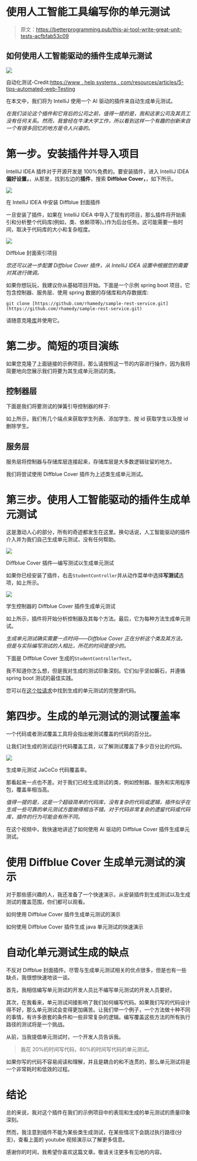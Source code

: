 # 使用人工智能工具编写你的单元测试

> 原文：<https://betterprogramming.pub/this-ai-tool-write-great-unit-tests-acfbfab53c09>

## 如何使用人工智能驱动的插件生成单元测试

![](img/c746f0cf09770c45faf1217c5a2d2519.png)

自动化测试-Credit:[https://www . help systems . com/resources/articles/5-tips-automated-web-Testing](https://www.helpsystems.com/resources/articles/5-tips-automated-web-testing)

在本文中，我们将为 IntelliJ 使用一个 AI 驱动的插件来自动生成单元测试。

*在我们谈论这个插件和它背后的公司之前，值得一提的是，我和这家公司及其员工没有任何关系。然而，我曾经在牛津大学工作，所以看到这样一个有趣的创新来自一个有很多回忆的地方是令人兴奋的。*

# 第一步。安装插件并导入项目

IntelliJ IDEA 插件对于开源开发是 100%免费的。要安装插件，进入 IntelliJ IDEA **偏好设置，**，从那里，找到左边的**插件**，搜索 **Diffblue Cover，**，如下所示。

![](img/f50eeebf30c92412439d8e8dcaecdd00.png)

在 IntelliJ IDEA 中安装 Diffblue 封面插件

一旦安装了插件，如果在 IntelliJ IDEA 中导入了现有的项目，那么插件将开始索引和分析整个代码库(例如，类、依赖项等)。)作为后台任务。这可能需要一些时间，取决于代码库的大小和复杂程度。

![](img/d15c988cfc4044b57950a5042740a021.png)

Diffblue 封面索引项目

*您还可以进一步配置 Diffblue Cover 插件，从 IntelliJ IDEA 设置中根据您的需要对其进行微调。*

如果你想玩玩，我建议你从基础项目开始。下面是一个示例 spring boot 项目，它包含控制器、服务层、使用 spring 数据的存储库和内存数据库:

```
git clone [https://github.com/rhamedy/sample-rest-service.git](https://github.com/rhamedy/sample-rest-service.git)
```

请随意克隆[库](https://github.com/rhamedy/sample-rest-service.git)并使用它。

# 第二步。简短的项目演练

如果您克隆了上面链接的示例项目，那么请按照这一节的内容进行操作，因为我将简要地向您展示我们将要为其生成单元测试的类。

## 控制器层

下面是我们将要测试的弹簧引导控制器的样子:

如上所示，我们有几个端点来获取学生列表、添加学生、按 id 获取学生以及按 id 删除学生。

## 服务层

服务层将控制器与存储库层连接起来，存储库层是大多数逻辑驻留的地方。

我们将尝试使用 Diffblue Cover 插件为上述类生成单元测试。

# 第三步。使用人工智能驱动的插件生成单元测试

这是激动人心的部分，所有的奇迹都发生在这里。换句话说，人工智能驱动的插件介入并为我们自己生成单元测试，没有任何帮助。

![](img/5892d6570e6f4bf4400509b080483009.png)

Diffblue Cover 插件—编写测试以生成单元测试

如果你已经安装了插件，右击`StudentController`并从动作菜单中选择**写测试**选项，如上所示。

![](img/b4354aa8156740f3ca126eba1b267172.png)

学生控制器的 Diffblue Cover 插件生成单元测试

如上所示，插件将开始分析控制器及其每个方法。最后，它为每种方法生成单元测试。

*生成单元测试确实需要一点时间——Diffblue Cover 正在分析这个类及其方法。但是与实际编写测试的人相比，所花的时间是很少的。*

下面是 Diffblue Cover 生成的`StudentControllerTest`。

我不知道你怎么想，但是我对生成的测试印象深刻。它们似乎坚如磐石，并遵循 spring boot 测试的最佳实践。

您可以在[这个拉请求](https://github.com/rhamedy/sample-rest-service/pull/1)中找到生成的单元测试的完整源代码。

# 第四步。生成的单元测试的测试覆盖率

一个代码或者测试覆盖工具将会指出被测试覆盖的代码的百分比。

让我们对生成的测试运行代码覆盖工具，以了解测试覆盖了多少百分比的代码。

![](img/587d6fc43b527d7f040ebd96989392d6.png)

生成单元测试 JaCoCo 代码覆盖率。

那看起来一点也不差。对于我们已经生成测试的类，例如控制器、服务和实用程序包，覆盖率相当高。

*值得一提的是，这是一个超级简单的代码库，没有复杂的代码或逻辑，插件似乎在生成一些可靠的单元测试方面做得相当不错。对于代码非常复杂的遗留代码或代码库，插件的行为可能会有所不同。*

在这个视频中，我快速地讲述了如何使用 AI 驱动的 Diffblue Cover 插件生成单元测试。

# 使用 Diffblue Cover 生成单元测试的演示

对于那些感兴趣的人，我还准备了一个快速演示，从安装插件到生成测试以及生成测试的覆盖范围，你们都可以观看。

如何使用 Diffblue Cover 插件生成单元测试的演示

如何使用 Diffblue Cover 插件生成 java 单元测试的快速演示

# 自动化单元测试生成的缺点

不反对 Diffblue 封面插件。尽管与生成单元测试相关的优点很多，但是也有一些缺点，我很想快速地谈一谈。

首先，我相信编写单元测试的开发人员比不编写单元测试的开发人员要好。

其次，在我看来，单元测试间接影响了我们如何编写代码。如果我们写的代码设计得不好，那么单元测试会变得更加痛苦。让我们举一个例子，一个方法做十种不同的事情，有许多嵌套的条件和一些非常复杂的逻辑。编写覆盖这些方法的所有执行路径的测试将是一个挑战。

从前，当我提倡单元测试时，一个开发人员告诉我。

> 我花 20%的时间写代码，80%的时间写代码的单元测试。

如果你写的代码不容易阅读和理解，并且是耦合的和不连贯的，那么单元测试将是一个非常耗时和低效的过程。

# 结论

总的来说，我对这个插件在我们的示例项目中的表现和生成的单元测试的质量印象深刻。

然而，我注意到插件不能为某些类生成测试，在某些情况下会跳过执行路径(分支)，查看上面的 youtube 视频演示以了解更多信息。

感谢你的时间，我希望你喜欢这篇文章。敬请关注更多有见地的内容。